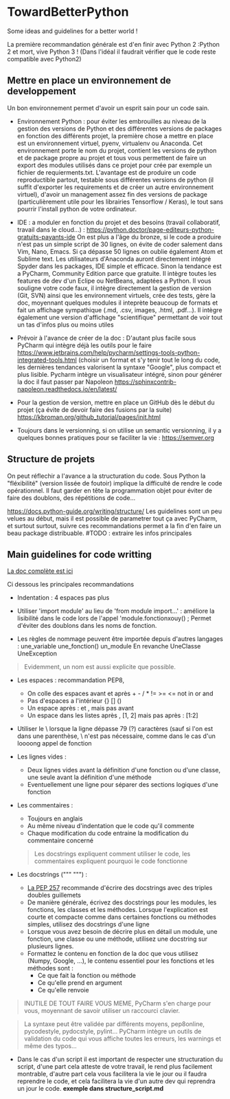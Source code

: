 # TowardBetterPython

Some ideas and guidelines for a better world !

La première recommandation générale est d'en finir avec Python 2 :Python 2 et mort, vive Python 3 ! (Dans l'idéal il faudrait vérifier que le code reste compatible avec Python2)


## Mettre en place un environnement de developpement

Un bon environnement permet d'avoir un esprit sain pour un code sain. 

* Environnement Python : pour éviter les embrouilles au niveau de la gestion des versions de Python et des différentes versions de packages en fonction des différents projet, la première chose a mettre en place est un environnement virtuel, pyenv, virtualenv ou Anaconda. Cet environnement porte le nom du projet, contient les versions de python et de package propre au projet et tous vous permettent de faire un export des modules utilisés dans ce projet pour crée par exemple un fichier de requierments.txt. L'avantage est de produire un code reproductible partout, testable sous différentes versions de python (il suffit d'exporter les requirements et de créer un autre environnement virtuel), d'avoir un management assez fin des versions de package (particulièrement utile pour les librairies Tensorflow / Keras), le tout sans pourrir l'install python de votre ordinateur.

* IDE : a moduler en fonction du projet et des besoins (travail collaboratif, travail dans le cloud...) : https://python.doctor/page-editeurs-python-gratuits-payants-ide
On est plus a l'âge du bronze, si le code a produire n'est pas un simple script de 30 lignes, on évite de coder salement dans Vim, Nano, Emacs. Si ça dépasse 50 lignes on oublie également Atom et Sublime text. 
Les utilisateurs d'Anaconda auront directement intégré Spyder dans les packages, IDE simple et efficace. Sinon la tendance est a PyCharm, Community Edition parce que gratuite. 
Il intègre toutes les features de dev d'un Eclipe ou NetBeans, adaptées a Python. Il vous souligne votre code faux, il intègre directement la gestion de version (Git, SVN) ainsi que les environnement virtuels, crée des tests, gère la doc, moyennant quelques modules il inteprète beaucoup de formats et fait un affichage sympathique (.md, .csv, images, .html, .pdf...). Il intègre également une version d'affichage "scientifique" permettant de voir tout un tas d'infos plus ou moins utiles


* Prévoir à l'avance de créer de la doc : D'autant plus facile sous PyCharm qui intègre déjà les outils pour le faire  
https://www.jetbrains.com/help/pycharm/settings-tools-python-integrated-tools.html (choisir un format et s'y tenir tout le long du code, les dernières tendances valorisent la syntaxe "Google", plus compact et plus lisible. Pycharm intègre un visualisateur intégré, sinon pour générer la doc il faut passer par Napoleon https://sphinxcontrib-napoleon.readthedocs.io/en/latest/

* Pour la gestion de version, mettre en place un GitHub dès le début du projet (ça évite de devoir faire des fusions par la suite) https://kbroman.org/github_tutorial/pages/init.html

* Toujours dans le versionning, si on utilise un semantic versionning, il y a quelques bonnes pratiques pour se faciliter la vie : https://semver.org


## Structure de projets
On peut réflechir a l'avance a la structuration du code. Sous Python la "fléxibilité" (version lissée de foutoir) implique la difficulté de rendre le code opérationnel.
Il faut garder en tête la programmation objet pour éviter de faire des doublons, des répétitions de code...

https://docs.python-guide.org/writing/structure/
Les guidelines sont un peu velues au début, mais il est possible de parametrer tout ça avec PyCharm, et surtout surtout, suivre ces recommandations permet a la fin d'en faire un beau package distribuable.
#TODO : extraire les infos principales

## Main guidelines for code writting 
[La doc complète est ici](https://www.python.org/dev/peps/pep-0008/)

Ci dessous les principales recommandations

* Indentation : 4 espaces pas plus
* Utiliser 'import module' au lieu de 'from module import...' : améliore la lisibilité dans le code lors de l'appel 'module.fonctionxouy() ; Permet d'éviter des doublons dans les noms de fonction.

* Les règles de nommage peuvent être importée depuis d'autres langages :
une_variable
une_fonction()
un_module
En revanche
UneClasse
UneException

> Evidemment, un nom est aussi explicite que possible.

* Les espaces : recommandation PEP8,
  * On colle des espaces avant et après  + - / * != >= <= not in or and
  * Pas d'espaces a l'intérieur {} [] () 
  * Un espace après : et , mais pas avant
  * Un espace dans les listes après , [1, 2] mais pas après : [1:2]

* Utiliser le \ lorsque la ligne dépasse 79 (?) caractères (sauf si l'on est dans une parenthèse, \ n'est pas nécessaire, comme dans le cas d'un loooong appel de fonction

* Les lignes vides :
  * Deux lignes vides avant la définition d'une fonction ou d'une classe, une seule avant la définition d'une méthode
  * Eventuellement une ligne pour séparer des sections logiques d'une fonction

* Les commentaires :
  * Toujours en anglais
  * Au même niveau d'indentation que le code qu'il commente
  * Chaque modification du code entraine la modification du commentaire concerné
 
  > Les docstrings expliquent comment utiliser le code, les commentaires expliquent pourquoi le code fonctionne

* Les docstrings (""" """) : 
  * [La PEP 257](https://www.python.org/dev/peps/pep-0257/) recommande d'écrire des docstrings avec des triples doubles guillemets
  * De manière générale, écrivez des docstrings pour les modules, les fonctions, les classes et les méthodes. Lorsque l'explication est courte et compacte comme dans certaines fonctions ou méthodes simples, utilisez des docstrings d'une ligne
  * Lorsque vous avez besoin de décrire plus en détail un module, une fonction, une classe ou une méthode, utilisez une docstring sur plusieurs lignes.
  * Formattez le contenu en fonction de la doc que vous utilisez (Numpy, Google, ...), le contenu essentiel pour les fonctions et les méthodes  sont : 
    * Ce que fait la fonction ou méthode
    * Ce qu'elle prend en argument
    * Ce qu'elle renvoie
    
> INUTILE DE TOUT FAIRE VOUS MEME, PyCharm s'en charge pour vous, moyennant de savoir utiliser un raccourci clavier.

> La syntaxe peut être validée par différents moyens, pep8online, pycodestyle, pydocstyle, pylint... PyCharm intègre un outils de validation du code qui vous affiche toutes les erreurs, les warnings et même des typos...

* Dans le cas d'un script il est important de respecter une structuration du script, d'une part cela atteste de votre travail, le rend plus facilement montrable, d'autre part cela vous facilitera la vie le jour ou il faudra reprendre le code, et cela facilitera la vie d'un autre dev qui reprendra un jour le code. __exemple dans structure_script.md__






